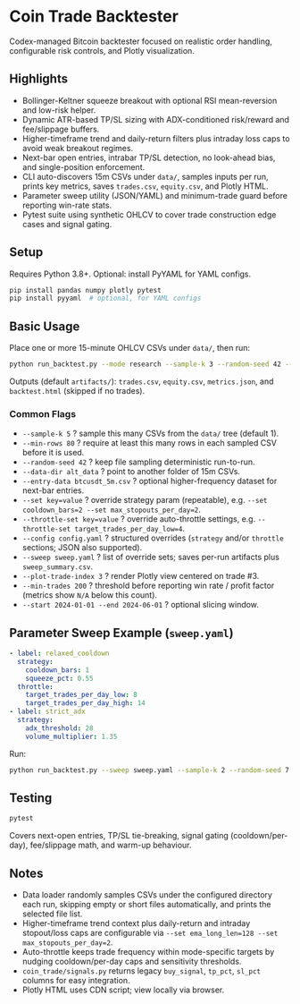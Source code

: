 # Coin Trade Backtester

Codex-managed Bitcoin backtester focused on realistic order handling, configurable risk controls, and Plotly visualization.

## Highlights
- Bollinger-Keltner squeeze breakout with optional RSI mean-reversion and low-risk helper.
- Dynamic ATR-based TP/SL sizing with ADX-conditioned risk/reward and fee/slippage buffers.
- Higher-timeframe trend and daily-return filters plus intraday loss caps to avoid weak breakout regimes.
- Next-bar open entries, intrabar TP/SL detection, no look-ahead bias, and single-position enforcement.
- CLI auto-discovers 15m CSVs under `data/`, samples inputs per run, prints key metrics, saves `trades.csv`, `equity.csv`, and Plotly HTML.
- Parameter sweep utility (JSON/YAML) and minimum-trade guard before reporting win-rate stats.
- Pytest suite using synthetic OHLCV to cover trade construction edge cases and signal gating.

## Setup
Requires Python 3.8+. Optional: install PyYAML for YAML configs.

```bash
pip install pandas numpy plotly pytest
pip install pyyaml  # optional, for YAML configs
```

## Basic Usage
Place one or more 15-minute OHLCV CSVs under `data/`, then run:

```bash
python run_backtest.py --mode research --sample-k 3 --random-seed 42 --min-rows 60 --fees 0.0005 --slip 0.0002
```

Outputs (default `artifacts/`): `trades.csv`, `equity.csv`, `metrics.json`, and `backtest.html` (skipped if no trades).

### Common Flags
- `--sample-k 5` ? sample this many CSVs from the `data/` tree (default 1).
- `--min-rows 80` ? require at least this many rows in each sampled CSV before it is used.
- `--random-seed 42` ? keep file sampling deterministic run-to-run.
- `--data-dir alt_data` ? point to another folder of 15m CSVs.
- `--entry-data btcusdt_5m.csv` ? optional higher-frequency dataset for next-bar entries.
- `--set key=value` ? override strategy param (repeatable), e.g. `--set cooldown_bars=2 --set max_stopouts_per_day=2`.
- `--throttle-set key=value` ? override auto-throttle settings, e.g. `--throttle-set target_trades_per_day_low=4`.
- `--config config.yaml` ? structured overrides (`strategy` and/or `throttle` sections; JSON also supported).
- `--sweep sweep.yaml` ? list of override sets; saves per-run artifacts plus `sweep_summary.csv`.
- `--plot-trade-index 3` ? render Plotly view centered on trade #3.
- `--min-trades 200` ? threshold before reporting win rate / profit factor (metrics show `N/A` below this count).
- `--start 2024-01-01 --end 2024-06-01` ? optional slicing window.

## Parameter Sweep Example (`sweep.yaml`)
```yaml
- label: relaxed_cooldown
  strategy:
    cooldown_bars: 1
    squeeze_pct: 0.55
  throttle:
    target_trades_per_day_low: 8
    target_trades_per_day_high: 14
- label: strict_adx
  strategy:
    adx_threshold: 28
    volume_multiplier: 1.35
```
Run:
```bash
python run_backtest.py --sweep sweep.yaml --sample-k 2 --random-seed 7
```

## Testing
```bash
pytest
```
Covers next-open entries, TP/SL tie-breaking, signal gating (cooldown/per-day), fee/slippage math, and warm-up behaviour.

## Notes
- Data loader randomly samples CSVs under the configured directory each run, skipping empty or short files automatically, and prints the selected file list.
- Higher-timeframe trend context plus daily-return and intraday stopout/loss caps are configurable via `--set ema_long_len=128 --set max_stopouts_per_day=2`.
- Auto-throttle keeps trade frequency within mode-specific targets by nudging cooldown/per-day caps and sensitivity thresholds.
- `coin_trade/signals.py` returns legacy `buy_signal`, `tp_pct`, `sl_pct` columns for easy integration.
- Plotly HTML uses CDN script; view locally via browser.
